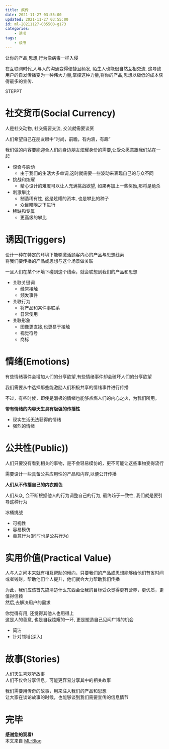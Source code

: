 ```yaml
---
title: 疯传
date: 2021-11-27 03:55:00
updated: 2021-11-27 03:55:00
id: ml-20211127-035500-g173
categories:
	- 读书
tags: 
	- 读书
---
```



让你的产品,思想,行为像病毒一样入侵  

在互联网时代,人与人的沟通变得便捷且频发, 陌生人也能很自然互相交流, 这导致用户的自发传播变为一种伟大力量,掌控这种力量,将你的产品,思想以极低的成本获得最多的宣传.

<!--more-->

STEPPT

# 社交货币(Social Currency)

人是社交动物, 社交需要交流, 交流就需要谈资  

人们希望自己在朋友眼中“时尚，前瞻，有内涵，有趣”  

我们做的内容要能迎合人们向身边朋友炫耀身份的需要,让受众愿意跟我们站在一起

* 惊奇与感动
  * 由于我们的生活大多单调,这时就需要一些波动来表现自己的与众不同
* 挑战和炫耀
  * 精心设计的难度可以让人充满挑战欲望, 如果再加上一些奖励,那将是绝杀
* 刺激攀比
  * 制造稀有性, 这是炫耀的资本, 也是攀比的种子
  * 众目睽睽之下进行
* 稀缺和专属
  * 更高级的攀比 

# 诱因(Triggers)

设计一种在特定的环境下能够激活顾客内心的产品与思想线索  
将我们要传播的产品或思想与这个场景做关联

一旦人们在某个环境下碰到这个线索，就会联想到我们的产品和思想

* 关联关键词
  * 经常接触
  * 频发事件
* 关联行为
  * 将产品和某件事联系
  * 日常使用
* 关联形象
  * 图像更直接,也更易于接触
  * 视觉符号
  * 商标

# 情绪(Emotions)

有些情绪事件会增加人们的分享欲望,有些情绪事件却会破坏人们的分享欲望

我们需要从中选择那些能激励人们积极共享的情绪事件进行传播

不过，有些时候，即使是消极的情绪也能够点燃人们的内心之火，为我们所用。

**带有情绪的内容天生具有极强的传播性**

* 现实生活无法获得的情绪
* 强烈的情绪

# 公共性(Public))

人们只要没有看到相关的事物，是不会轻易模仿的，更不可能让这些事物变得流行

需要设计一些具备公共应用性的产品和内容,以便公开传播

**人们从不传播自己的内衣颜色**

人们从众, 会不断根据他人的行为调整自己的行为, 最终趋于一致性, 我们就是要引导这种行为

冰桶挑战
* 可视性
* 容易模仿
* 善意行为(同时也是公共行为)

# 实用价值(Practical Value)

人与人之间本来就有相互帮助的倾向，只要我们的产品或思想能够给他们节省时间或者钱财，帮助他们个人提升，他们就会大力帮助我们传播

为此，我们应该首先搞清楚什么东西会让我的目标受众觉得更有营养，更优质，更值得信赖  
然后,去解决用户的需求

你觉得有用, 还觉得其他人也用得上  
这是人的善意, 也是自我炫耀的一环, 更是塑造自己见闻广博的机会

* 简洁
* 针对领域(深入)

# 故事(Stories)

人们天生喜欢听故事  
人们不仅会分享信息，可能更容易分享其中的相关故事

我们需要用传奇的故事，用来注入我们的产品和思想  
让大家在谈论故事的时候，也能够谈到我们需要宣传的信息情节

# 完毕

**感谢您的观看!**  
本文来自 [ML-Blog][ML-Blog_Link]

<!-- 图片 -->

<!-- 链接 -->

<!-- 水印 -->
[ML-Blog_Link]:https://userminghaoli.github.io/ "我的博客"
